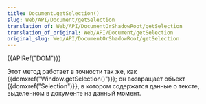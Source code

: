 ```yaml
---
title: Document.getSelection()
slug: Web/API/Document/getSelection
translation_of: Web/API/DocumentOrShadowRoot/getSelection
translation_of_original: Web/API/Document/getSelection
original_slug: Web/API/DocumentOrShadowRoot/getSelection
---
```


{{APIRef("DOM")}}

Этот метод работает в точности так же, как {{domxref("Window.getSelection()")}}; он возвращает объект {{domxref("Selection")}}, в котором содержатся данные о тексте, выделенном в документе на данный момент.
